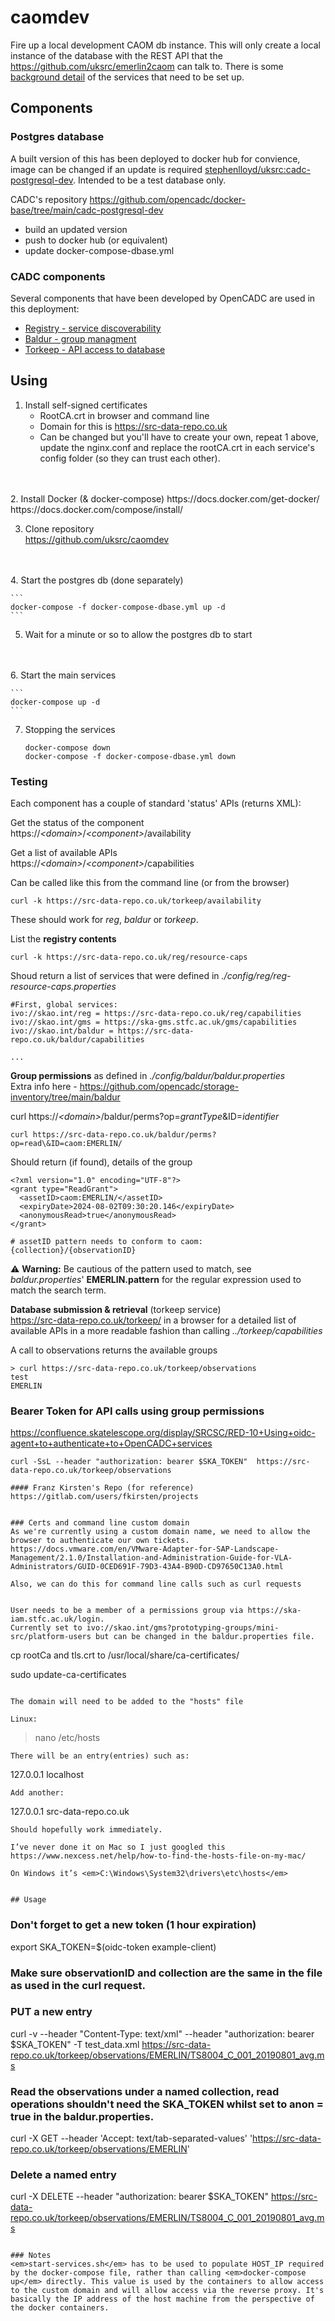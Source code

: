  caomdev
 =======

Fire up a local development CAOM db instance. This will only create a local instance of the database with the REST API that the https://github.com/uksrc/emerlin2caom can talk to. There is some [background detail](detail.md) of the services that need to be set up.

## Components

### Postgres database
A built version of this has been deployed to docker hub for convience, image can be changed if an update is required [stephenlloyd/uksrc:cadc-postgresql-dev](https://hub.docker.com/layers/stephenlloyd/uksrc/cadc-postgresql-dev/images/sha256-973f6a1a5bdfa9d9b8740a4c9088c38e8a0f78b09f652fa3c14a07c905ff30df?context=repo). 
Intended to be a test database only.

CADC's repository https://github.com/opencadc/docker-base/tree/main/cadc-postgresql-dev
- build an updated version
- push to docker hub (or equivalent)
- update docker-compose-dbase.yml

### CADC components
Several components that have been developed by OpenCADC are used in this deployment:
- [Registry - service discoverability](https://github.com/opencadc/reg/tree/main/reg)
- [Baldur - group managment](https://github.com/opencadc/storage-inventory/tree/main/baldur)
- [Torkeep - API access to database](https://github.com/opencadc/caom2db/tree/main/torkeep)


## Using
1. Install self-signed certificates
	- RootCA.crt in browser and command line
	- Domain for this is https://src-data-repo.co.uk
	- Can be changed but you'll have to create your own, repeat 1 above, update the nginx.conf and replace the rootCA.crt in each service's config folder (so they can trust each other).
<br>
<br>
2. Install Docker (& docker-compose)  
	https://docs.docker.com/get-docker/  
	https://docs.docker.com/compose/install/
<br>

3. Clone repository  
	https://github.com/uksrc/caomdev
<br>
<br>
4. Start the postgres db (done separately)<br>  

	```
	docker-compose -f docker-compose-dbase.yml up -d
	```

5. Wait for a minute or so to allow the postgres db to start 
<br>
<br>
6. Start the main services <br>  

	```
    docker-compose up -d
	```

7. Stopping the services  
	```
	docker-compose down
	docker-compose -f docker-compose-dbase.yml down
	```

### Testing

Each component has a couple of standard 'status' APIs (returns XML):

Get the status of the component  
https://<em>\<domain\></em>/<em>\<component\></em>/availability

Get a list of available APIs <br>
	https://<em>\<domain\></em>/<em>\<component\></em>/capabilities

Can be called like this from the command line (or from the browser)  
```
curl -k https://src-data-repo.co.uk/torkeep/availability
```
These should work for <em>reg</em>, <em>baldur</em> or <em>torkeep</em>.


List the **registry contents**  
```
curl -k https://src-data-repo.co.uk/reg/resource-caps
```
Shoud return a list of services that were defined in <em>./config/reg/reg-resource-caps.properties</em>
```
#First, global services:
ivo://skao.int/reg = https://src-data-repo.co.uk/reg/capabilities  
ivo://skao.int/gms = https://ska-gms.stfc.ac.uk/gms/capabilities  
ivo://skao.int/baldur = https://src-data-repo.co.uk/baldur/capabilities  

...
```

**Group permissions** as defined in <em>./config/baldur/baldur.properties</em>  
Extra info here - https://github.com/opencadc/storage-inventory/tree/main/baldur  

curl https://<em>\<domain\></em>/baldur/perms?op=<em>grantType</em>\&ID=<em>identifier</em>
```
curl https://src-data-repo.co.uk/baldur/perms?op=read\&ID=caom:EMERLIN/
```

Should return (if found), details of the group
```
<?xml version="1.0" encoding="UTF-8"?>
<grant type="ReadGrant">
  <assetID>caom:EMERLIN/</assetID>
  <expiryDate>2024-08-02T09:30:20.146</expiryDate>
  <anonymousRead>true</anonymousRead>
</grant>

# assetID pattern needs to conform to caom:{collection}/{observationID}
```

 ⚠️ **Warning:** Be cautious of the pattern used to match, see <em>baldur.properties</em>' **EMERLIN.pattern** for the regular expression used to match the search term.


  
**Database submission & retrieval** (torkeep service)  
https://src-data-repo.co.uk/torkeep/ in a browser for a detailed list of available APIs in a more readable fashion than calling <em>../torkeep/capabilities</em>

A call to observations returns the available groups
```
> curl https://src-data-repo.co.uk/torkeep/observations
test
EMERLIN
```


### Bearer Token for API calls using group permissions
https://confluence.skatelescope.org/display/SRCSC/RED-10+Using+oidc-agent+to+authenticate+to+OpenCADC+services
```
curl -SsL --header "authorization: bearer $SKA_TOKEN"  https://src-data-repo.co.uk/torkeep/observations

#### Franz Kirsten's Repo (for reference)
https://gitlab.com/users/fkirsten/projects


### Certs and command line custom domain
As we're currently using a custom domain name, we need to allow the browser to authenticate our own tickets.
https://docs.vmware.com/en/VMware-Adapter-for-SAP-Landscape-Management/2.1.0/Installation-and-Administration-Guide-for-VLA-Administrators/GUID-0CED691F-79D3-43A4-B90D-CD97650C13A0.html

Also, we can do this for command line calls such as curl requests


User needs to be a member of a permissions group via https://ska-iam.stfc.ac.uk/login.
Currently set to ivo://skao.int/gms?prototyping-groups/mini-src/platform-users but can be changed in the baldur.properties file.
```
cp rootCa and tls.crt to /usr/local/share/ca-certificates/

sudo update-ca-certificates
```

The domain will need to be added to the "hosts" file

Linux:
```
>nano /etc/hosts
```
There will be an entry(entries) such as:
```
127.0.0.1 localhost
```
Add another:
```
127.0.0.1 src-data-repo.co.uk
```
Should hopefully work immediately.

I’ve never done it on Mac so I just googled this https://www.nexcess.net/help/how-to-find-the-hosts-file-on-my-mac/  

On Windows it’s <em>C:\Windows\System32\drivers\etc\hosts</em>


## Usage
```
### Don't forget to get a new token (1 hour expiration)
export SKA_TOKEN=$(oidc-token example-client)

### Make sure observationID and collection are the same in the file as used in the curl request.

### PUT a new entry
curl -v --header "Content-Type: text/xml" --header "authorization: bearer $SKA_TOKEN" -T test_data.xml https://src-data-repo.co.uk/torkeep/observations/EMERLIN/TS8004_C_001_20190801_avg.ms

### Read the observations under a named collection, read operations shouldn't need the SKA_TOKEN whilst set to anon = true in the baldur.properties. 
curl -X GET --header 'Accept: text/tab-separated-values' 'https://src-data-repo.co.uk/torkeep/observations/EMERLIN'

### Delete a named entry
curl -X DELETE --header "authorization: bearer $SKA_TOKEN" https://src-data-repo.co.uk/torkeep/observations/EMERLIN/TS8004_C_001_20190801_avg.ms
```

### Notes
<em>start-services.sh</em> has to be used to populate HOST_IP required by the docker-compose file, rather than calling <em>docker-compose up</em> directly. This value is used by the containers to allow access to the custom domain and will allow access via the reverse proxy. It's basically the IP address of the host machine from the perspective of the docker containers.


